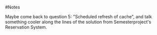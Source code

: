 #Notes

Maybe come back to question 5: "Scheduled refresh of cache", and talk something cooler along the lines of the solution from Semesterproject's Reservation System.